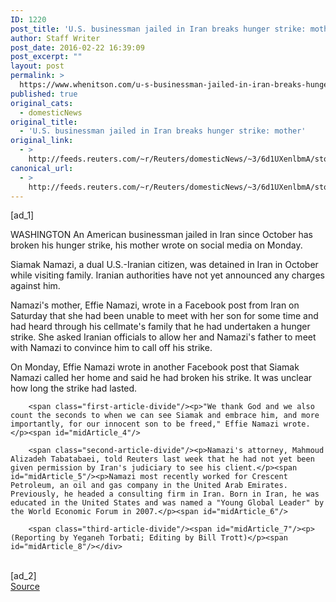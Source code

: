 ```yaml
---
ID: 1220
post_title: 'U.S. businessman jailed in Iran breaks hunger strike: mother'
author: Staff Writer
post_date: 2016-02-22 16:39:09
post_excerpt: ""
layout: post
permalink: >
  https://www.whenitson.com/u-s-businessman-jailed-in-iran-breaks-hunger-strike-mother/
published: true
original_cats:
  - domesticNews
original_title:
  - 'U.S. businessman jailed in Iran breaks hunger strike: mother'
original_link:
  - >
    http://feeds.reuters.com/~r/Reuters/domesticNews/~3/6d1UXenlbmA/story01.htm
canonical_url:
  - >
    http://feeds.reuters.com/~r/Reuters/domesticNews/~3/6d1UXenlbmA/story01.htm
---
```

 [ad_1]
<br><div id="articleText">
<span id="midArticle_start"/>

<span class="focusParagraph" readability="4"><p><span class="articleLocation">WASHINGTON</span> An American businessman jailed in Iran since October has broken his hunger strike, his mother wrote on social media on Monday.</p></span><span id="midArticle_0"/><p>Siamak Namazi, a dual U.S.-Iranian citizen, was detained in Iran in October while visiting family. Iranian authorities have not yet announced any charges against him.</p><span id="midArticle_1"/><p>Namazi's mother, Effie Namazi, wrote in a Facebook post from Iran on Saturday that she had been unable to meet with her son for some time and had heard through his cellmate's family that he had undertaken a hunger strike. She asked Iranian officials to allow her and Namazi's father to meet with Namazi to convince him to call off his strike.</p><span id="midArticle_2"/><p>On Monday, Effie Namazi wrote in another Facebook post that Siamak Namazi called her home and said he had broken his strike. It was unclear how long the strike had lasted.</p><span id="midArticle_3"/>
        
        <span class="first-article-divide"/><p>"We thank God and we also count the seconds to when we can see Siamak and embrace him, and more importantly, for our innocent son to be freed," Effie Namazi wrote.</p><span id="midArticle_4"/>
        
        <span class="second-article-divide"/><p>Namazi's attorney, Mahmoud Alizadeh Tabatabaei, told Reuters last week that he had not yet been given permission by Iran's judiciary to see his client.</p><span id="midArticle_5"/><p>Namazi most recently worked for Crescent Petroleum, an oil and gas company in the United Arab Emirates. Previously, he headed a consulting firm in Iran. Born in Iran, he was educated in the United States and was named a "Young Global Leader" by the World Economic Forum in 2007.</p><span id="midArticle_6"/>
        
        <span class="third-article-divide"/><span id="midArticle_7"/><p> (Reporting by Yeganeh Torbati; Editing by Bill Trott)</p><span id="midArticle_8"/></div>
<br>[ad_2]
<br><a href="http://feeds.reuters.com/~r/Reuters/domesticNews/~3/6d1UXenlbmA/story01.htm">Source </a>